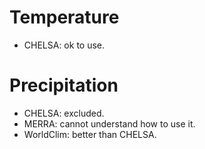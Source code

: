 # Temperature

  - CHELSA: ok to use.

# Precipitation

  - CHELSA: excluded.
  - MERRA: cannot understand how to use it.
  - WorldClim: better than CHELSA.